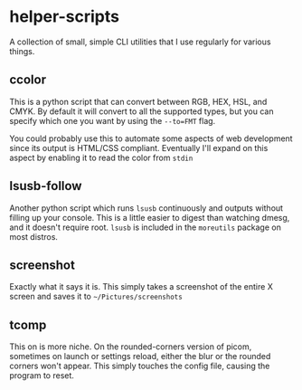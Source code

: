 # helper-scripts

A collection of small, simple CLI utilities that I use regularly for 
various things.

## ccolor

This is a python script that can convert between RGB, HEX, HSL, and CMYK. By
default it will convert to all the supported types, but you can specify which
one you want by using the `--to=FMT` flag.

You could probably use this to automate some aspects of web development since
its output is HTML/CSS compliant. Eventually I'll expand on this aspect by
enabling it to read the color from `stdin`

## lsusb-follow

Another python script which runs `lsusb` continuously and outputs without
filling up your console. This is a little easier to digest than watching
dmesg, and it doesn't require root. `lsusb` is included in the `moreutils`
package on most distros.

## screenshot

Exactly what it says it is. This simply takes a screenshot of the entire
X screen and saves it to `~/Pictures/screenshots`

## tcomp

This on is more niche. On the rounded-corners version of picom, sometimes on
launch or settings reload, either the blur or the rounded corners won't appear.
This simply touches the config file, causing the program to reset.
